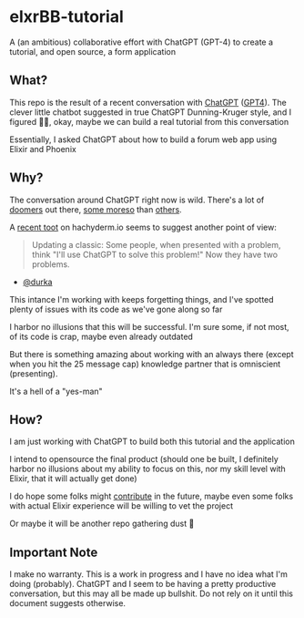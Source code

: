 # elxrBB-tutorial

A (an ambitious) collaborative effort with ChatGPT (GPT-4) to create a tutorial, and open source, a form application

## What?

This repo is the result of a recent conversation with [ChatGPT](https://help.openai.com/en/collections/3742473-chatgpt) ([GPT4](https://openai.com/research/gpt-4)). The clever little chatbot suggested in true ChatGPT Dunning-Kruger style, and I figured 🤷‍♂️, okay, maybe we can build a real tutorial from this conversation

Essentially, I asked ChatGPT about how to build a forum web app using Elixir and Phoenix

## Why?

The conversation around ChatGPT right now is wild. There's a lot of [doomers](https://www.reuters.com/technology/musk-experts-urge-pause-training-ai-systems-that-can-outperform-gpt-4-2023-03-29/) out there, [some moreso](https://time.com/6266923/ai-eliezer-yudkowsky-open-letter-not-enough/) than [others](https://astralcodexten.substack.com/p/why-i-am-not-as-much-of-a-doomer).

A [recent toot](https://hachyderm.io/@aburka/110098164435536382) on hachyderm.io seems to suggest another point of view:

> Updating a classic:
> Some people, when presented with a problem, think "I'll use ChatGPT to solve this problem!"
> Now they have two problems. 

- [@durka](https://github.com/durka)

This intance I'm working with keeps forgetting things, and I've spotted plenty of issues with its code as we've gone along so far

I harbor no illusions that this will be successful. I'm sure some, if not most, of its code is crap, maybe even already outdated

But there is something amazing about working with an always there (except when you hit the 25 message cap) knowledge partner that is omniscient (presenting). 

It's a hell of a "yes-man"

## How?

I am just working with ChatGPT to build both this tutorial and the application

I intend to opensource the final product (should one be built, I definitely harbor no illusions about my ability to focus on this, nor my skill level with Elixir, that it will actually get done)

I do hope some folks might [contribute]() in the future, maybe even some folks with actual Elixir experience will be willing to vet the project

Or maybe it will be another repo gathering dust :shrug:

## Important Note

I make no warranty. This is a work in progress and I have no idea what I'm doing (probably). ChatGPT and I seem to be having a pretty productive conversation, but this may all be made up bullshit. Do not rely on it until this document suggests otherwise. 